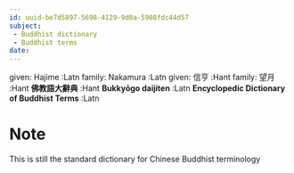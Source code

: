 ```yaml
---
id: uuid-be7d5897-5698-4129-9d0a-5908fdc44d57
subject: 
 - Buddhist dictionary
 - Buddhist terms
date: 
---
```


given: Hajime :Latn
family: Nakamura :Latn
given: 信亨 :Hant
family: 望月 :Hant
**佛教語大辭典** :Hant
**Bukkyōgo daijiten** :Latn
**Encyclopedic Dictionary of Buddhist Terms** :Latn
# Note
This is still the standard dictionary for Chinese Buddhist terminology